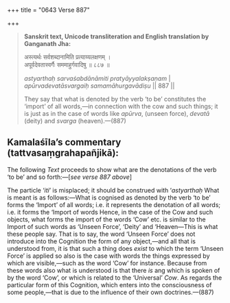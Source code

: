 +++
title = "0643 Verse 887"

+++
> **Sanskrit text, Unicode transliteration and English translation by Ganganath Jha:** 
>
> अस्त्यर्थः सर्वशब्दानामिति प्रत्याय्यलक्षणम् ।  
> अपूर्वदेवतास्वर्गैः सममाहुर्गवादिषु ॥ ८८७ ॥ 
>
> *astyarthaḥ sarvaśabdānāmiti pratyāyyalakṣaṇam* \|  
> *apūrvadevatāsvargaiḥ samamāhurgavādiṣu* \|\| 887 \|\| 
>
> They say that what is denoted by the verb ‘to be’ constitutes the ‘import’ of all words,—in connection with the cow and such things; it is just as in the case of words like *apūrva*, (unseen force), *devatā* (deity) and *svarga* (heaven).—(887)



## Kamalaśīla’s commentary (tattvasaṃgrahapañjikā):

The following *Text* proceeds to show what are the denotations of the verb ‘to be’ and so forth:—[*see verse 887 above*]

The particle ‘*iti*’ is misplaced; it should be construed with ‘*astyarthaḥ* What is meant is as follows:—What is cognised as denoted by the verb ‘to be’ forms the ‘Import’ of all words; i.e. it represents the denotation of all words; i.e. it forms the ‘Import of words Hence, in the case of the Cow and such objects, what forms the import of the words ‘Cow’ etc. is similar to the Import of such words as ‘Unseen Force’, ‘Deity’ and ‘Heaven—This is what these people say. That is to say, the word ‘Unseen Force’ does not introduce into the Cognition the form of any object,—and all that is understood from, it is that such a thing does *exist* to which the term ‘Unseen Force’ is applied so also is the case with words the things expressed by which are visible,—such as the word ‘Cow’ for instance. Because from these words also what is understood is that there *is* ang which is spoken of by the word ‘Cow’, or which is related to the ‘Universal’ *Cow*. As regards the particular form of this Cognition, which enters into the consciousness of some people,—that is due to the influence of their own doctrines.—(887)


